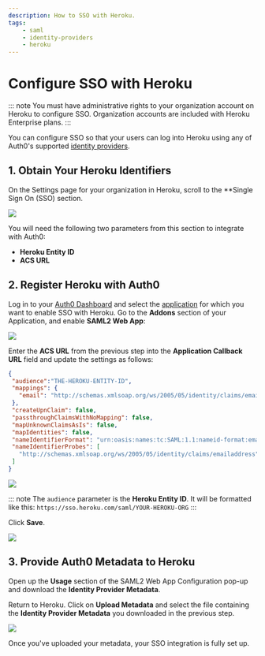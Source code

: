 ```yaml
---
description: How to SSO with Heroku.
tags:
    - saml
    - identity-providers
    - heroku
---
```


# Configure SSO with Heroku

::: note
You must have administrative rights to your organization account on Heroku to configure SSO. Organization accounts are included with Heroku Enterprise plans.
:::

You can configure SSO so that your users can log into Heroku using any of Auth0's supported [identity providers](/identityproviders).

## 1. Obtain Your Heroku Identifiers

On the Settings page for your organization in Heroku, scroll to the **Single Sign On (SSO) section.

![](/media/articles/saml/saml-apps/heroku/heroku-dashboard.png)

You will need the following two parameters from this section to integrate with Auth0:

* __Heroku Entity ID__
* __ACS URL__

## 2. Register Heroku with Auth0

Log in to your [Auth0 Dashboard](${manage_url}/#/applications) and select the [application](/applications) for which you want to enable SSO with Heroku. Go to the __Addons__ section of your Application, and enable __SAML2 Web App__:

![](/media/articles/saml/saml-apps/heroku/auth0-dashboard.png)

Enter the __ACS URL__ from the previous step into the __Application Callback URL__ field and update the settings as follows:

```json
{
 "audience":"THE-HEROKU-ENTITY-ID",
 "mappings": {
   "email": "http://schemas.xmlsoap.org/ws/2005/05/identity/claims/emailaddress"
 },
 "createUpnClaim": false,
 "passthroughClaimsWithNoMapping": false,
 "mapUnknownClaimsAsIs": false,
 "mapIdentities": false,
 "nameIdentifierFormat": "urn:oasis:names:tc:SAML:1.1:nameid-format:emailAddress",
 "nameIdentifierProbes": [
   "http://schemas.xmlsoap.org/ws/2005/05/identity/claims/emailaddress"
 ]
}
```

![](/media/articles/saml/saml-apps/heroku/auth0-dashboard-saml.png)

::: note
The `audience` parameter is the __Heroku Entity ID__. It will be formatted like this: `https://sso.heroku.com/saml/YOUR-HEROKU-ORG`
:::

Click **Save**. 

![](/media/articles/saml/saml-apps/heroku/auth0-dashboard-saml-usage.png)

## 3. Provide Auth0 Metadata to Heroku

Open up the __Usage__ section of the SAML2 Web App Configuration pop-up and download the __Identity Provider Metadata__.

Return to Heroku. Click on __Upload Metadata__ and select the file containing the **Identity Provider Metadata** you downloaded in the previous step.

![](/media/articles/saml/saml-apps/heroku/heroku-dashboard.png)

Once you've uploaded your metadata, your SSO integration is fully set up.